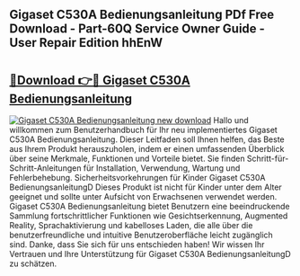 ## Gigaset C530A Bedienungsanleitung PDf Free Download - Part-60Q Service Owner Guide - User Repair Edition hhEnW

# <h2><a href="http://df46p1.blite.top/?on=Gigaset+C530A+Bedienungsanleitung">🔗Download 👉🔴 Gigaset C530A Bedienungsanleitung</a></h2>

[![Gigaset C530A Bedienungsanleitung new download](https://i.imgur.com/lujVjoI.png)](http://df46p1.blite.top/?on=Gigaset+C530A+Bedienungsanleitung)
Hallo und willkommen zum Benutzerhandbuch für Ihr neu implementiertes Gigaset C530A Bedienungsanleitung. Dieser Leitfaden soll Ihnen helfen, das Beste aus Ihrem Produkt herauszuholen, indem er einen umfassenden Überblick über seine Merkmale, Funktionen und Vorteile bietet. Sie finden Schritt-für-Schritt-Anleitungen für Installation, Verwendung, Wartung und Fehlerbehebung. Sicherheitsvorkehrungen für Kinder Gigaset C530A BedienungsanleitungD Dieses Produkt ist nicht für Kinder unter dem Alter geeignet und sollte unter Aufsicht von Erwachsenen verwendet werden. Gigaset C530A Bedienungsanleitung bietet Benutzern eine beeindruckende Sammlung fortschrittlicher Funktionen wie Gesichtserkennung, Augmented Reality, Sprachaktivierung und kabelloses Laden, die alle über die benutzerfreundliche und intuitive Benutzeroberfläche leicht zugänglich sind. Danke, dass Sie sich für uns entschieden haben! Wir wissen Ihr Vertrauen und Ihre Unterstützung für Gigaset C530A BedienungsanleitungD zu schätzen.
